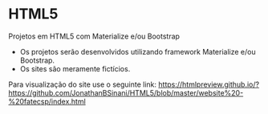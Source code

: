 # HTML5
Projetos em HTML5 com Materialize e/ou Bootstrap

- Os projetos serão desenvolvidos utilizando framework Materialize e/ou Bootstrap.
- Os sites são meramente fictícios.

Para visualização do site use o seguinte link:
https://htmlpreview.github.io/?https://github.com/JonathanBSinani/HTML5/blob/master/website%20-%20fatecsp/index.html
